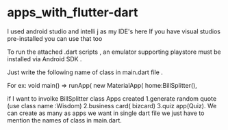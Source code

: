 # apps_with_flutter-dart

I used android studio and intelli j as my IDE's here
If you have visual studios pre-installed  you can use that too

To run the attached .dart scripts , an emulator supporting playstore must be installed via Android SDK .

Just write the following name of class in main.dart file .

For ex:
void main() => runApp( new MaterialApp(
  home:BillSplitter(),
  
  if I want to involke BillSplitter class
Apps created
1.generate random quote (use class name :Wisdom)
2.business card( bizcard)
3.quiz app(Quiz).
 We can create as many as apps we want in single dart file we just have to mention the names of class in main.dart.
